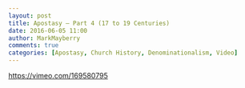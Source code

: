 ```yaml
---
layout: post
title: Apostasy – Part 4 (17 to 19 Centuries)
date: 2016-06-05 11:00
author: MarkMayberry
comments: true
categories: [Apostasy, Church History, Denominationalism, Video]
---
```

https://vimeo.com/169580795
